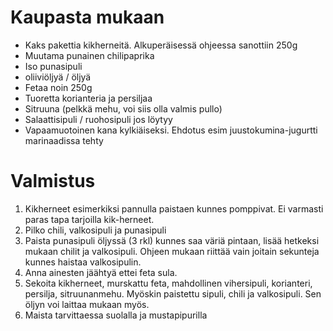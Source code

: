 # Kaupasta mukaan

* Kaks pakettia kikherneitä. Alkuperäisessä ohjeessa sanottiin 250g
* Muutama punainen chilipaprika
* Iso punasipuli
* oliiviöljyä / öljyä
* Fetaa noin 250g
* Tuoretta korianteria ja persiljaa
* Sitruuna (pelkkä mehu, voi siis olla valmis pullo)
* Salaattisipuli / ruohosipuli jos löytyy
* Vapaamuotoinen kana kylkiäiseksi. Ehdotus esim juustokumina-jugurtti marinaadissa tehty

# Valmistus

1. Kikherneet esimerkiksi pannulla paistaen kunnes pomppivat. Ei varmasti paras tapa tarjoilla kik-herneet.
2. Pilko chili, valkosipuli ja punasipuli
3. Paista punasipuli öljyssä (3 rkl) kunnes saa väriä pintaan, lisää hetkeksi mukaan chilit ja valkosipuli. Ohjeen mukaan riittää vain joitain sekunteja kunnes haistaa valkosipulin. 
4. Anna ainesten jäähtyä ettei feta sula.
5. Sekoita kikherneet, murskattu feta, mahdollinen vihersipuli, korianteri, persilja, sitruunanmehu. Myöskin paistettu sipuli, chili ja valkosipuli. Sen öljyn voi laittaa mukaan myös.
6. Maista tarvittaessa suolalla ja mustapipurilla
